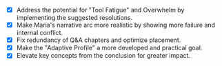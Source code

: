 - [x] Address the potential for "Tool Fatigue" and Overwhelm by implementing the suggested resolutions.
- [x] Make Maria's narrative arc more realistic by showing more failure and internal conflict.
- [x] Fix redundancy of Q&A chapters and optimize placement.
- [x] Make the "Adaptive Profile" a more developed and practical goal.
- [x] Elevate key concepts from the conclusion for greater impact.
